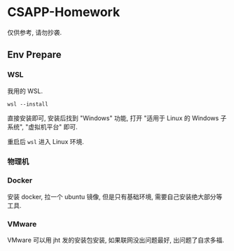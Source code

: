 # CSAPP-Homework

仅供参考, 请勿抄袭.

## Env Prepare

### WSL

我用的 WSL.

```
wsl --install
```

直接安装即可, 安装后找到 "Windows" 功能, 打开 "适用于 Linux 的 Windows 子系统", "虚拟机平台" 即可.

重启后 `wsl` 进入 Linux 环境.

### 物理机



### Docker

安装 docker, 拉一个 ubuntu 镜像, 但是只有基础环境, 需要自己安装绝大部分等工具.

### VMware

VMware 可以用 jht 发的安装包安装, 如果联网没出问题最好, 出问题了自求多福.
